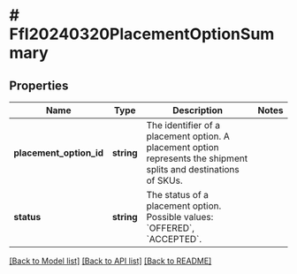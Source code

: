 # # FfI20240320PlacementOptionSummary

## Properties

Name | Type | Description | Notes
------------ | ------------- | ------------- | -------------
**placement_option_id** | **string** | The identifier of a placement option. A placement option represents the shipment splits and destinations of SKUs. |
**status** | **string** | The status of a placement option. Possible values: &#x60;OFFERED&#x60;, &#x60;ACCEPTED&#x60;. |

[[Back to Model list]](../../README.md#models) [[Back to API list]](../../README.md#endpoints) [[Back to README]](../../README.md)
